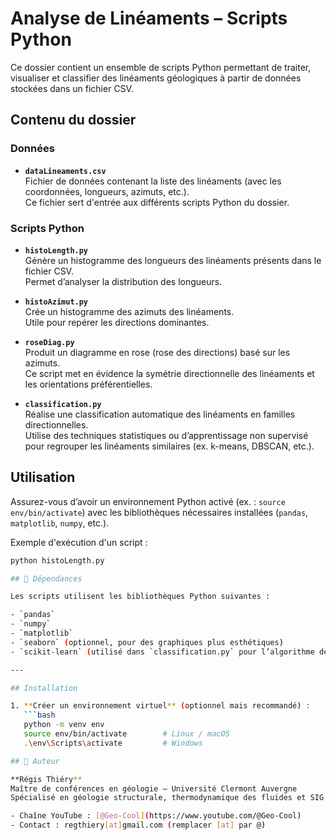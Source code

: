 # Analyse de Linéaments – Scripts Python

Ce dossier contient un ensemble de scripts Python permettant de traiter, visualiser et classifier des linéaments géologiques à partir de données stockées dans un fichier CSV.

## Contenu du dossier

### Données
- **`dataLineaments.csv`**  
  Fichier de données contenant la liste des linéaments (avec les coordonnées, longueurs, azimuts, etc.).  
  Ce fichier sert d'entrée aux différents scripts Python du dossier.

### Scripts Python

- **`histoLength.py`**  
  Génère un histogramme des longueurs des linéaments présents dans le fichier CSV.  
  Permet d’analyser la distribution des longueurs.

- **`histoAzimut.py`**  
  Crée un histogramme des azimuts des linéaments.  
  Utile pour repérer les directions dominantes.

- **`roseDiag.py`**  
  Produit un diagramme en rose (rose des directions) basé sur les azimuts.  
  Ce script met en évidence la symétrie directionnelle des linéaments et les orientations préférentielles.

- **`classification.py`**  
  Réalise une classification automatique des linéaments en familles directionnelles.  
  Utilise des techniques statistiques ou d’apprentissage non supervisé pour regrouper les linéaments similaires (ex. k-means, DBSCAN, etc.).

## Utilisation

Assurez-vous d’avoir un environnement Python activé (ex. : `source env/bin/activate`) avec les bibliothèques nécessaires installées (`pandas`, `matplotlib`, `numpy`, etc.).

Exemple d'exécution d'un script :
```bash
python histoLength.py

## 🧩 Dépendances

Les scripts utilisent les bibliothèques Python suivantes :

- `pandas`
- `numpy`
- `matplotlib`
- `seaborn` (optionnel, pour des graphiques plus esthétiques)
- `scikit-learn` (utilisé dans `classification.py` pour l’algorithme de clustering)

---

## Installation

1. **Créer un environnement virtuel** (optionnel mais recommandé) :
   ```bash
   python -m venv env
   source env/bin/activate        # Linux / macOS
   .\env\Scripts\activate         # Windows

## 👤 Auteur

**Régis Thiéry**  
Maître de conférences en géologie – Université Clermont Auvergne  
Spécialisé en géologie structurale, thermodynamique des fluides et SIG appliqué aux géosciences.

- Chaîne YouTube : [@Geo-Cool](https://www.youtube.com/@Geo-Cool)
- Contact : regthiery[at]gmail.com (remplacer [at] par @)
